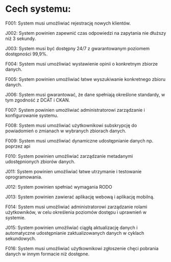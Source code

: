 # Cech systemu:

F001: System musi umożliwiać rejestrację nowych klientów.

J002: System powinien zapewnić czas odpowiedzi na zapytania nie dłuższy niż 3 sekundy.

J003: System musi być dostępny 24/7 z gwarantowanym poziomem dostępności 99,9%. 

F004: System musi umożliwiać wystawienie opinii o konkretnym zbiorze danych.

F005: System powinien umożliwiać łatwe wyszukiwanie konkretnego zbioru danych.

J006: System musi gwarantować, że dane spełniają określone standardy, w tym zgodność z DCAT i CKAN.

F007: System powinien umożliwiać administratorowi zarządzanie i konfigurowanie systemu.

F008: System musi umożliwiać użytkownikowi subskrypcję do powiadomień o zmianach w wybranych zbiorach danych.

F009: System musi umożliwiać dynamiczne udostępnianie danych np. poprzez api

F010: System powinien umożliwiać zarządzanie metadanymi udostępnionych zbiorów danych. 

J011: System powinien umożliwiać łatwe utrzymanie i testowanie oprogramowania. 

J012: System powinien spełniać wymagania RODO 

J013: System powinien zawierać aplikację webową i aplikację mobilną.

F014: System musi umożliwiać administratorowi zarządzanie rolami użytkowników, w celu określenia poziomów dostępu i uprawnień w systemie.

J015: System powinien umożliwiać ciągłą aktualizację danych i automatyczne udostępnianie zaktualizowanych danych w cyklach sekundowych.

F016: System musi umożliwiać użytkownikowi zgłoszenie chęci pobrania danych w innym formacie niż dostępne.
